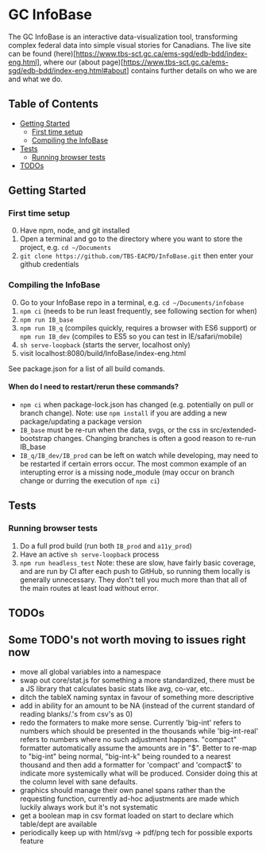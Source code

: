 GC InfoBase
========
The GC InfoBase is an interactive data-visualization tool, transforming complex federal data into simple visual stories for Canadians. The live site can be found (here)[https://www.tbs-sct.gc.ca/ems-sgd/edb-bdd/index-eng.html], where our (about page)[https://www.tbs-sct.gc.ca/ems-sgd/edb-bdd/index-eng.html#about] contains further details on who we are and what we do.

## Table of Contents
- [Getting Started](#getting-started)
  * [First time setup](#first-time-setup)
  * [Compiling the InfoBase](#compiling-the-infobase)
- [Tests](#tests)
  * [Running browser tests](#running-browser-tests)
- [TODOs](#todos)

## Getting Started

### First time setup
0. Have npm, node, and git installed
1. Open a terminal and go to the directory where you want to store the project, e.g. `cd ~/Documents` 
2. `git clone https://github.com/TBS-EACPD/InfoBase.git` then enter your github credentials

### Compiling the InfoBase
0. Go to your InfoBase repo in a terminal, e.g. `cd ~/Documents/infobase`
1. `npm ci` (needs to be run least frequently, see following section for when)
2. `npm run IB_base`
3. `npm run IB_q` (compiles quickly, requires a browser with ES6 support) or `npm run IB_dev` (compiles to ES5 so you can test in IE/safari/mobile)
4. `sh serve-loopback` (starts the server, localhost only)
5. visit localhost:8080/build/InfoBase/index-eng.html

See package.json for a list of all build comands.

#### When do I need to restart/rerun these commands?
* `npm ci` when package-lock.json has changed (e.g. potentially on pull or branch change). Note: use `npm install` if you are adding a new package/updating a package version
* `IB_base` must be re-run when the data, svgs, or the css in src/extended-bootstrap changes. Changing branches is often a good reason to re-run IB_base
* `IB_q/IB_dev/IB_prod` can be left on watch while developing, may need to be restarted if certain errors occur. The most common example of an interupting error is a missing node_module (may occur on branch change or durring the execution of `npm ci`) 

## Tests

### Running browser tests
1. Do a full prod build (run both `IB_prod` and `a11y_prod`)
2. Have an active `sh serve-loopback` process
3. `npm run headless_test`
Note: these are slow, have fairly basic coverage, and are run by CI after each push to GitHub, so running them locally is generally unnecessary. They don't tell you much more than that all of the main routes at least load without error.

## TODOs

Some TODO's not worth moving to issues right now
---------------------
* move all global variables into a namespace
* swap out core/stat.js for something a more standardized, 
  there must be a JS library that calculates basic stats 
  like avg, co-var, etc..
* ditch the tableX naming syntax in favour of something more descriptive
* add in ability for an amount to be NA (instead of the current standard of reading blanks/.'s from csv's as 0)
* redo the formaters to make more sense. Currently 'big-int'
  refers to numbers which should be presented in the thousands
  while 'big-int-real' refers to numbers where no such adjustment
  happens. "compact" formatter automatically assume the amounts 
  are in "$".  Better to re-map to "big-int" being normal, 
  "big-int-k" being rounded to a nearest thousand and then
  add a formatter for 'compact' and 'compact$' to indicate
  more systemically what will be produced.  Consider doing
  this at the column level with sane defaults.
* graphics should manage their own panel spans rather than the 
  requesting function, currently ad-hoc adjustments are made 
  which luckily always work but it's not systematic
* get a boolean map in csv format loaded on start to declare which table/dept are available
* periodically keep up with html/svg -> pdf/png tech for possible exports feature
